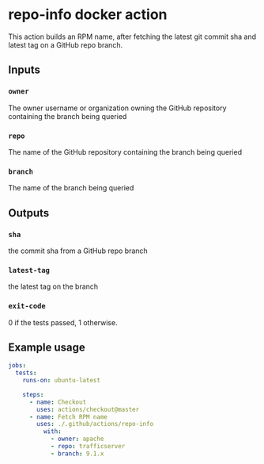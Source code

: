 <!--
  Licensed to the Apache Software Foundation (ASF) under one
  or more contributor license agreements.  See the NOTICE file
  distributed with this work for additional information
  regarding copyright ownership.  The ASF licenses this file
  to you under the Apache License, Version 2.0 (the
  "License"); you may not use this file except in compliance
  with the License.  You may obtain a copy of the License at

    http://www.apache.org/licenses/LICENSE-2.0

  Unless required by applicable law or agreed to in writing,
  software distributed under the License is distributed on an
  "AS IS" BASIS, WITHOUT WARRANTIES OR CONDITIONS OF ANY
  KIND, either express or implied.  See the License for the
  specific language governing permissions and limitations
  under the License.
-->

# repo-info docker action
This action builds an RPM name, after fetching the latest git commit sha and latest tag on a GitHub repo branch.

## Inputs

### `owner`
The owner username or organization owning the GitHub repository containing the branch being queried

### `repo`
The name of the GitHub repository containing the branch being queried

### `branch`
The name of the branch being queried

## Outputs

### `sha`
the commit sha from a GitHub repo branch

### `latest-tag`
the latest tag on the branch

### `exit-code`
0 if the tests passed, 1 otherwise.

## Example usage
```yaml
jobs:
  tests:
    runs-on: ubuntu-latest

    steps:
      - name: Checkout
        uses: actions/checkout@master
      - name: Fetch RPM name
        uses: ./.github/actions/repo-info
          with:
            - owner: apache
            - repo: trafficserver
            - branch: 9.1.x
```
